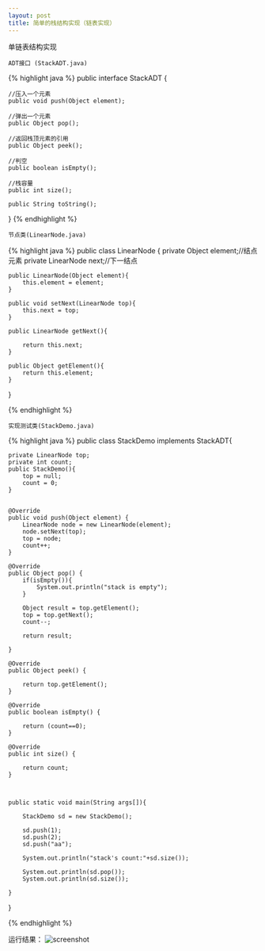 ```yaml
---
layout: post
title: 简单的栈结构实现（链表实现）
---
```



 单链表结构实现

	ADT接口 (StackADT.java)

{% highlight java %}
public interface StackADT {

	//压入一个元素
	public void push(Object element);
	
	//弹出一个元素
	public Object pop();
	
	//返回栈顶元素的引用
	public Object peek();
	
	//判空
	public boolean isEmpty();
	
	//栈容量
	public int size();
	
	public String toString();
	
	
}
{% endhighlight %}


	节点类(LinearNode.java)
{% highlight java %}
public class LinearNode {
	private Object element;//结点元素
	private LinearNode next;//下一结点
	
	public LinearNode(Object element){
		this.element = element;
	}
	
	public void setNext(LinearNode top){
		this.next = top;
	}
	
	public LinearNode getNext(){
		
		return this.next;
	}
	
	public Object getElement(){
		return this.element;
	}

	
}

{% endhighlight %}


	实现测试类(StackDemo.java)
{% highlight java %}
public class StackDemo implements StackADT{

	private LinearNode top;
	private int count;
	public StackDemo(){
		top = null;
		count = 0;
	}
	
	
	@Override
	public void push(Object element) {
		LinearNode node = new LinearNode(element);
		node.setNext(top);
		top = node;
		count++;
	}

	@Override
	public Object pop() {
		if(isEmpty()){
			System.out.println("stack is empty");
		}
		
		Object result = top.getElement();
		top = top.getNext();
		count--;
		
		return result;
		
	}

	@Override
	public Object peek() {
		
		return top.getElement();
	}

	@Override
	public boolean isEmpty() {
		
		return (count==0);
	}

	@Override
	public int size() {
		
		return count;
	}

	
	
	public static void main(String args[]){
		
		StackDemo sd = new StackDemo();
		
		sd.push(1);
		sd.push(2);
		sd.push("aa");
		
		System.out.println("stack's count:"+sd.size());
		
		System.out.println(sd.pop());
		System.out.println(sd.size());
		
	}
	
}

{% endhighlight %}

运行结果：
![screenshot]({{site.url}}/assets/1.png)

<!--![My helpful screenshot]({{site.url}}/assets/1.png)-->